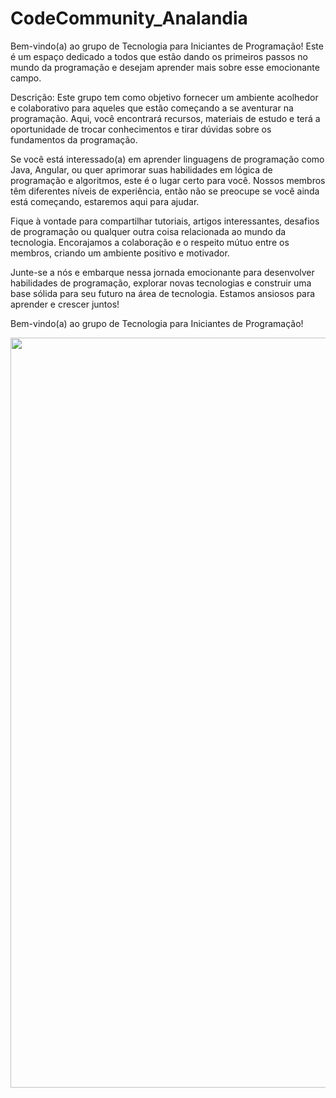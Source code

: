 # CodeCommunity_Analandia

Bem-vindo(a) ao grupo de Tecnologia para Iniciantes de Programação! Este é um espaço dedicado a todos que estão dando os primeiros passos no mundo da programação e desejam aprender mais sobre esse emocionante campo.

Descrição: Este grupo tem como objetivo fornecer um ambiente acolhedor e colaborativo para aqueles que estão começando a se aventurar na programação. Aqui, você encontrará recursos, materiais de estudo e terá a oportunidade de trocar conhecimentos e tirar dúvidas sobre os fundamentos da programação.

Se você está interessado(a) em aprender linguagens de programação como Java, Angular, ou quer aprimorar suas habilidades em lógica de programação e algoritmos, este é o lugar certo para você. Nossos membros têm diferentes níveis de experiência, então não se preocupe se você ainda está começando, estaremos aqui para ajudar.

Fique à vontade para compartilhar tutoriais, artigos interessantes, desafios de programação ou qualquer outra coisa relacionada ao mundo da tecnologia. Encorajamos a colaboração e o respeito mútuo entre os membros, criando um ambiente positivo e motivador.

Junte-se a nós e embarque nessa jornada emocionante para desenvolver habilidades de programação, explorar novas tecnologias e construir uma base sólida para seu futuro na área de tecnologia. Estamos ansiosos para aprender e crescer juntos!

Bem-vindo(a) ao grupo de Tecnologia para Iniciantes de Programação!

<div align="center"> 

  <p float="left">

   <img src="https://newvoice.ai/wp-content/uploads/2019/08/img-Integrac%CC%A7a%CC%83o-homem-ma%CC%81quina-e%CC%81-acelerada-e-irreversi%CC%81vel-diz-especialista.png" width="1200" />

  </p>

</div>
